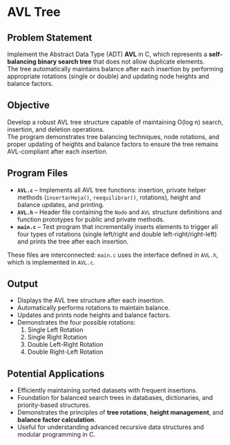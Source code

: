 # AVL Tree

## Problem Statement
Implement the Abstract Data Type (ADT) **AVL** in C, which represents a **self-balancing binary search tree** that does not allow duplicate elements.  
The tree automatically maintains balance after each insertion by performing appropriate rotations (single or double) and updating node heights and balance factors.

## Objective
Develop a robust AVL tree structure capable of maintaining O(log n) search, insertion, and deletion operations.  
The program demonstrates tree balancing techniques, node rotations, and proper updating of heights and balance factors to ensure the tree remains AVL-compliant after each insertion.

## Program Files

- **`AVL.c`** – Implements all AVL tree functions: insertion, private helper methods (`insertarHoja()`, `reequilibrar()`, rotations), height and balance updates, and printing.  
- **`AVL.h`** – Header file containing the `Nodo` and `AVL` structure definitions and function prototypes for public and private methods.  
- **`main.c`** – Test program that incrementally inserts elements to trigger all four types of rotations (single left/right and double left-right/right-left) and prints the tree after each insertion.

These files are interconnected: `main.c` uses the interface defined in `AVL.h`, which is implemented in `AVL.c`.

## Output

- Displays the AVL tree structure after each insertion.  
- Automatically performs rotations to maintain balance.  
- Updates and prints node heights and balance factors.  
- Demonstrates the four possible rotations:  
  1. Single Left Rotation  
  2. Single Right Rotation  
  3. Double Left-Right Rotation  
  4. Double Right-Left Rotation  

## Potential Applications

- Efficiently maintaining sorted datasets with frequent insertions.  
- Foundation for balanced search trees in databases, dictionaries, and priority-based structures.  
- Demonstrates the principles of **tree rotations**, **height management**, and **balance factor calculation**.  
- Useful for understanding advanced recursive data structures and modular programming in C.
